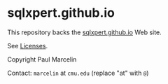 # sqlxpert.github.io

This repository backs the [sqlxpert.github.io](https://sqlxpert.github.io) Web site.

See [Licenses](https://sqlxpert.github.io/#licenses).

Copyright Paul Marcelin

Contact: `marcelin` at `cmu.edu` (replace "at" with `@`)
